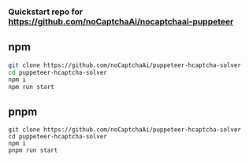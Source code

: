 ### Quickstart repo for https://github.com/noCaptchaAi/nocaptchaai-puppeteer

## npm
```bash
git clone https://github.com/noCaptchaAi/puppeteer-hcaptcha-solver
cd puppeteer-hcaptcha-solver
npm i
npm run start
```

## pnpm 
```
git clone https://github.com/noCaptchaAi/puppeteer-hcaptcha-solver
cd puppeteer-hcaptcha-solver
npm i
pnpm run start
```
